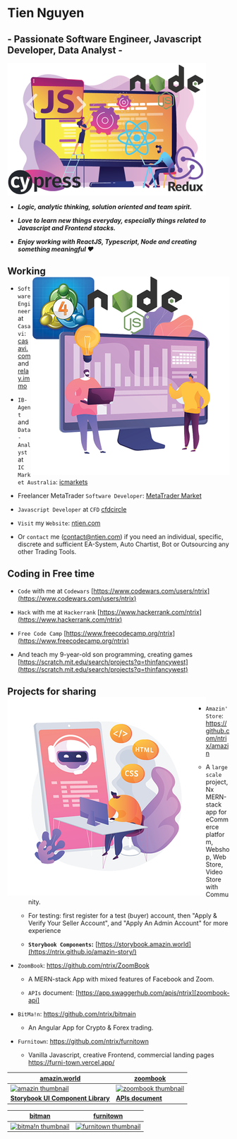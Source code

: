 # Tien Nguyen

## - Passionate Software Engineer, Javascript Developer, Data Analyst -

<a href="https://ntien.com"><img width="auto" height="300" src="https://raw.githubusercontent.com/ntrix/ntrix/ntrix-images/javascript-developer-techstack-900.png"></a>

- **_Logic, analytic thinking, solution oriented and team spirit._**

- **_Love to learn new things everyday, especially things related to Javascript and Frontend stacks._**

- **_Enjoy working with ReactJS, Typescript, Node and creating something meaningful ❤_**

## Working <a href="mailto:contact@ntien.com"><img align="right" width="auto" height="450" src="https://raw.githubusercontent.com/ntrix/ntrix/ntrix-images/data-analyst-software-developer-stack-450.png"></a>

- `Software Engineer` at `Casavi`: [casavi.com](https://casavi.com/en/) and [relay.immo](https://relay.immo/)

- `IB-Agent` and `Data-Analyst` at `IC Market Australia`: [icmarkets](https://www.icmarkets.com)

- Freelancer MetaTrader `Software Developer`: [MetaTrader Market](https://www.metatrader4.com/en/market)

- `Javascript Developer` at `CFD` [cfdcircle](https://cfdcircle.vn)

- `Visit` my `Website`: [ntien.com](https://www.ntien.com)

- Or `contact` me ([contact@ntien.com](mailto:contact@ntien.com)) if you need an individual, specific, discrete and sufficient EA-System, Auto Chartist, Bot or Outsourcing any other Trading Tools.

## Coding in Free time

- `Code` with me at `Codewars` [https://www.codewars.com/users/ntrix](https://www.codewars.com/users/ntrix)

- `Hack` with me at `Hackerrank` [https://www.hackerrank.com/ntrix](https://www.hackerrank.com/ntrix)

- `Free Code Camp` [https://www.freecodecamp.org/ntrix](https://www.freecodecamp.org/ntrix)

- And teach my 9-year-old son programming, creating games [https://scratch.mit.edu/search/projects?q=thinfancywest](https://scratch.mit.edu/search/projects?q=thinfancywest)

## Projects for sharing <a href="https://amazin.one"><img align="left" width="auto" height="450" src="https://raw.githubusercontent.com/ntrix/ntrix/ntrix-images/web-developer-stack-450.png"></a>

- `Amazin' Store`: https://github.com/ntrix/amazin

  - A `large scale` project, Nx MERN-stack app for eCommerce platform, Webshop, Web Store, Video Store with Community.

  - For testing: first register for a test (buyer) account, then "Apply & Verify Your Seller Account", and "Apply An Admin Account" for more experience

  - **`Storybook Components`:** [https://storybook.amazin.world](https://ntrix.github.io/amazin-story/)

- `ZoomBook`: https://github.com/ntrix/ZoomBook

  - A MERN-stack App with mixed features of Facebook and Zoom.

  - `APIs` document: [https://app.swaggerhub.com/apis/ntrix][zoombook-api]

- `BitMa!n`: https://github.com/ntrix/bitmain

  - An Angular App for Crypto & Forex trading.

- `Furnitown`: https://github.com/ntrix/furnitown

  - Vanilla Javascript, creative Frontend, commercial landing pages https://furni-town.vercel.app/

| **[amazin.world][amazin]**                | **[zoombook][zoombook]**                    |
| ----------------------------------------- | ----------------------------------------------- |
| [![amazin thumbnail][amazin-img]][amazin] | [![zoombook thumbnail][zoombook-img]][zoombook] |
| **[Storybook UI Component Library][amazin-sb]**             | **[APIs document][zoombook-api]**               |

| **[bitman][bitman]**                 | **[furnitown][furni]**                 |
| ------------------------------------------ | ------------------------------------------ |
| [![bitma!n thumbnail][bitman-img]][bitman] | [![furnitown thumbnail][furni-img]][furni] |

[amazin]: https://amazin.world
[bitman]: https://bitmain.amazin.world
[zoombook]: https://zoombook.ntien.com
[furni]: https://furnitown.ntien.com
[amazin-img]: https://www.ntien.com/images/jpg/amazin.jpg
[bitman-img]: https://www.ntien.com/images/jpg/bitmain.jpg
[zoombook-img]: https://www.ntien.com/images/jpg/zoombook.jpg
[furni-img]: https://www.ntien.com/images/jpg/furnitown.jpg
[amazin-sb]: https://storybook.amazin.world
[zoombook-api]: https://app.swaggerhub.com/apis/ntrix/ZoomBook/1.0.0#/
